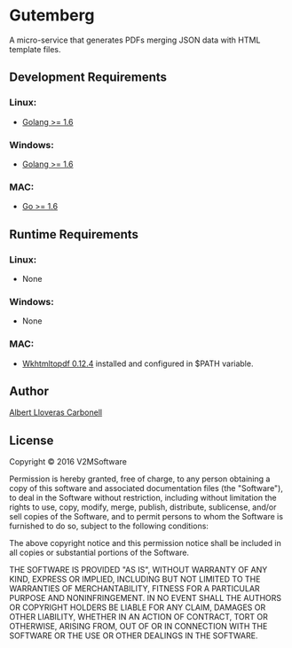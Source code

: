 # Gutemberg
A micro-service that generates PDFs merging JSON data with HTML template files.

## Development Requirements

### Linux:
- [Golang >= 1.6](https://golang.org/doc/install)

### Windows:
- [Golang >= 1.6](https://golang.org/doc/install)

### MAC:
- [Go >= 1.6](https://golang.org/doc/install)

## Runtime Requirements

### Linux:
- None

### Windows:
- None

### MAC:
- [Wkhtmltopdf 0.12.4](http://wkhtmltopdf.org/downloads.html) installed and configured in $PATH variable.

## Author
[Albert Lloveras Carbonell](https://github.com/alloveras)

## License
Copyright &copy; 2016 V2MSoftware

Permission is hereby granted, free of charge, to any person obtaining a copy of this software and associated documentation files (the "Software"), to deal in the Software without restriction, including without limitation the rights to use, copy, modify, merge, publish, distribute, sublicense, and/or sell copies of the Software, and to permit persons to whom the Software is furnished to do so, subject to the following conditions:

The above copyright notice and this permission notice shall be included in all copies or substantial portions of the Software.

THE SOFTWARE IS PROVIDED "AS IS", WITHOUT WARRANTY OF ANY KIND, EXPRESS OR IMPLIED, INCLUDING BUT NOT LIMITED TO THE WARRANTIES OF MERCHANTABILITY, FITNESS FOR A PARTICULAR PURPOSE AND NONINFRINGEMENT. IN NO EVENT SHALL THE AUTHORS OR COPYRIGHT HOLDERS BE LIABLE FOR ANY CLAIM, DAMAGES OR OTHER LIABILITY, WHETHER IN AN ACTION OF CONTRACT, TORT OR OTHERWISE, ARISING FROM, OUT OF OR IN CONNECTION WITH THE SOFTWARE OR THE USE OR OTHER DEALINGS IN THE SOFTWARE.
